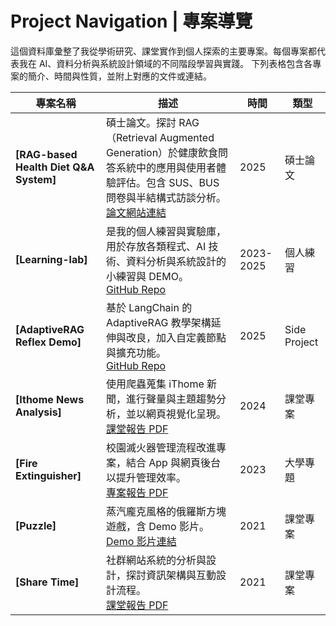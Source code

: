#  Project Navigation | 專案導覽

這個資料庫彙整了我從學術研究、課堂實作到個人探索的主要專案。每個專案都代表我在 AI、資料分析與系統設計領域的不同階段學習與實踐。
下列表格包含各專案的簡介、時間與性質，並附上對應的文件或連結。

| 專案名稱                                    | 描述                                                   | 時間   | 類型              |
| ------------------------------------------ | ------------------------------------------------------ | ------ | ---------------- |
| **[RAG-based Health Diet Q&A System]** | 碩士論文。探討 RAG（Retrieval Augmented Generation）於健康飲食問答系統中的應用與使用者體驗評估。包含 SUS、BUS 問卷與半結構式訪談分析。<br> [論文網站連結](https://hdl.handle.net/11296/bu732b) | 2025 |  碩士論文|
| **[Learning-lab]**  | 是我的個人練習與實驗庫，用於存放各類程式、AI 技術、資料分析與系統設計的小練習與 DEMO。<br> [GitHub Repo](https://github.com/Yogsothoth2411/Learning-lab)| 2023-2025 |  個人練習|
| **[AdaptiveRAG Reflex Demo]** | 基於 LangChain 的 AdaptiveRAG 教學架構延伸與改良，加入自定義節點與擴充功能。<br> [GitHub Repo](https://github.com/Yogsothoth2411/Adaptive-RAG-Reflex-Demo)| 2025 |  Side Project |
| **[Ithome News Analysis]** | 使用爬蟲蒐集 iThome 新聞，進行聲量與主題趨勢分析，並以網頁視覺化呈現。<br> [課堂報告 PDF](/Ithome-News-Analysis)| 2024 |  課堂專案 |
| **[Fire Extinguisher]**| 校園滅火器管理流程改進專案，結合 App 與網頁後台以提升管理效率。<br> [專案報告 PDF](https://reurl.cc/XQoMkM)| 2023 |  大學專題 |
| **[Puzzle]**| 蒸汽龐克風格的俄羅斯方塊遊戲，含 Demo 影片。<br> [Demo 影片連結](https://www.youtube.com/watch?v=ykEmfWxmRfI)| 2021 |  課堂專案|
| **[Share Time]**| 社群網站系統的分析與設計，探討資訊架構與互動設計流程。<br> [課堂報告 PDF](/Share-Time)| 2021 |  課堂專案|
